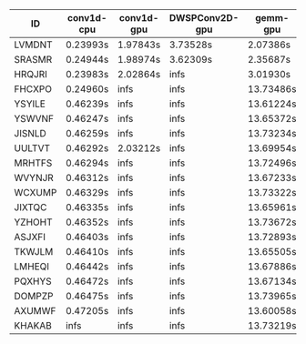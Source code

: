 |ID|conv1d-cpu|conv1d-gpu|DWSPConv2D-gpu|gemm-gpu|avg|
|-|-|-|-|-|-|
|LVMDNT|0.23993s|1.97843s|3.73528s|2.07386s|2.00687s|
|SRASMR|0.24944s|1.98974s|3.62309s|2.35687s|2.05479s|
|HRQJRI|0.23983s|2.02864s|infs|3.01930s|infs|
|FHCXPO|0.24960s|infs|infs|13.73486s|infs|
|YSYILE|0.46239s|infs|infs|13.61224s|infs|
|YSWVNF|0.46247s|infs|infs|13.65372s|infs|
|JISNLD|0.46259s|infs|infs|13.73234s|infs|
|UULTVT|0.46292s|2.03212s|infs|13.69954s|infs|
|MRHTFS|0.46294s|infs|infs|13.72496s|infs|
|WVYNJR|0.46312s|infs|infs|13.67233s|infs|
|WCXUMP|0.46329s|infs|infs|13.73322s|infs|
|JIXTQC|0.46335s|infs|infs|13.65961s|infs|
|YZHOHT|0.46352s|infs|infs|13.73672s|infs|
|ASJXFI|0.46403s|infs|infs|13.72893s|infs|
|TKWJLM|0.46410s|infs|infs|13.65505s|infs|
|LMHEQI|0.46442s|infs|infs|13.67886s|infs|
|PQXHYS|0.46472s|infs|infs|13.67134s|infs|
|DOMPZP|0.46475s|infs|infs|13.73965s|infs|
|AXUMWF|0.47205s|infs|infs|13.60058s|infs|
|KHAKAB|infs|infs|infs|13.73219s|infs|
